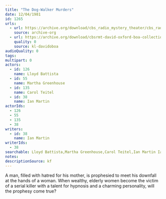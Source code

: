 ```yaml
---
title: "The Dog-Walker Murders"
date: 12/04/1981
id: 1265
urls: 
  - url: https://archive.org/download/cbs_radio_mystery_theater/cbs_radio_mystery_theater-1251-1300.zip/cbs_radio_mystery_theater-1251-1300%2Fcbsrmt_1265_the_dog_walker_murders.mp3
    source: archive-org
  - url: https://archive.org/download/cbsrmt-david-oxford-boa-collection/CBSRMT-811204-1265-The-Dog-Walker-Murders-(128-48)_WBBM-JE-{BoA}.mp3
    quality: 0
    source: kl-davidoboa
audioQuality: 0
tags: 
multipart: 0
actors:  
  - id: 126
    name: Lloyd Battista  
  - id: 55
    name: Martha Greenhouse  
  - id: 135
    name: Carol Teitel  
  - id: 38
    name: Ian Martin
actorIds:  
  - 126  
  - 55  
  - 135  
  - 38
writers:  
  - id: 38
    name: Ian Martin
writerIds:  
  - 38
searchable: Lloyd Battista,Martha Greenhouse,Carol Teitel,Ian Martin Ian Martin
notes: 
descriptionSource: kf
---
```

A man, filled with hatred for his mother, is prophesied to meet his downfall at the hands of a woman. When wealthy, elderly women become the victim of a serial killer with a talent for hypnosis and a charming personality, will the prophesy come true?